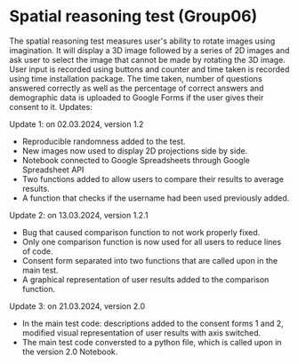 # Spatial reasoning test (Group06)

The spatial reasoning test measures user's ability to rotate images using imagination. It will display a 3D image followed by a series of 2D images and ask user to select the image that cannot be made by rotating the 3D image. User input is recorded using buttons and counter and time taken is recorded using time installation package. The time taken, number of questions answered correctly as well as the percentage of correct answers and demographic data is uploaded to Google Forms if the user gives their consent to it.
Updates:

Update 1: on 02.03.2024, version 1.2
- Reproducible randomness added to the test.
- New images now used to display 2D projections side by side.    
- Notebook connected to Google Spreadsheets through Google Spreadsheet API    
- Two functions added to allow users to compare their results to average results.  
- A function that checks if the username had been used previously added.

Update 2: on 13.03.2024, version 1.2.1
- Bug that caused comparison function to not work properly fixed.
- Only one comparison function is now used for all users to reduce lines of code.
- Consent form separated into two functions that are called upon in the main test.
- A graphical representation of user results added to the comparison function.

Update 3: on 21.03.2024, version 2.0
- In the main test code: descriptions added to  the consent forms 1 and 2, modified visual representation of user results with axis switched.
- The main test code conversted to a python file, which is called upon in the version 2.0 Notebook.
